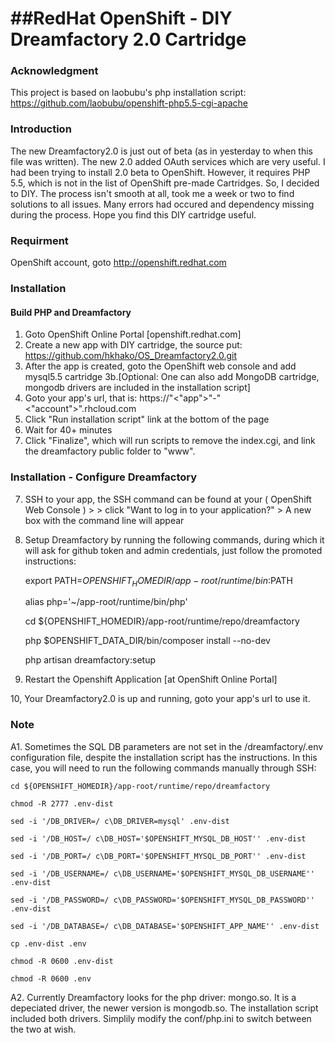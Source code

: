
##RedHat OpenShift - DIY Dreamfactory 2.0 Cartridge
=======
### Acknowledgment

This project is based on laobubu's php installation script: https://github.com/laobubu/openshift-php5.5-cgi-apache

### Introduction
The new Dreamfactory2.0 is just out of beta (as in yesterday to when this file was written).  The new 2.0 added OAuth services which are very useful.  I had been trying to install 2.0 beta to OpenShift.  However, it requires PHP 5.5, which is not in the list of OpenShift pre-made Cartridges.  So, I decided to DIY.  The process isn't smooth at all, took me a week or two to find solutions to all issues.  Many errors had occured and dependency missing during the process.  Hope you find this DIY cartridge useful.  

### Requirment

OpenShift account, goto http://openshift.redhat.com

### Installation
#### Build PHP and Dreamfactory

1. Goto OpenShift Online Portal [openshift.redhat.com]
2. Create a new app with DIY cartridge, the source put:   https://github.com/hkhako/OS_Dreamfactory2.0.git
3. After the app is created, goto the OpenShift web console and add mysql5.5 cartridge
3b.[Optional: One can also add MongoDB cartridge, mongodb drivers are included in the installation script]
4. Goto your app's url, that is:  https://"<"app">"-"<"account">".rhcloud.com
5. Click "Run installation script" link at the bottom of the page
6. Wait for 40+ minutes
7. Click "Finalize", which will run scripts to remove the index.cgi, and link the dreamfactory public folder to "www".

### Installation - Configure Dreamfactory

7. SSH to your app,  the SSH command can be found at your ( OpenShift Web Console ) > <Your APP> > click "Want to log in to your application?"  >  A new box with the command line will appear
8. Setup Dreamfactory by running the following commands, during which it will ask for github token and admin credentials, just follow the promoted instructions:

	export PATH=${OPENSHIFT_HOMEDIR}/app-root/runtime/bin:$PATH
	
	alias php='~/app-root/runtime/bin/php'
	
	cd ${OPENSHIFT_HOMEDIR}/app-root/runtime/repo/dreamfactory
	
	php $OPENSHIFT_DATA_DIR/bin/composer install --no-dev
		
	php artisan dreamfactory:setup
	
	
	<Enter your admin credentials>

9.  Restart the Openshift Application [at OpenShift Online Portal]

10, Your Dreamfactory2.0 is up and running, goto your app's url to use it.


### Note

A1. Sometimes the SQL DB parameters are not set in the /dreamfactory/.env configuration file, despite the installation script has the instructions.  In this case, you will need to run the following commands manually through SSH:

	cd ${OPENSHIFT_HOMEDIR}/app-root/runtime/repo/dreamfactory

	chmod -R 2777 .env-dist
	
	sed -i '/DB_DRIVER=/ c\DB_DRIVER=mysql' .env-dist

	sed -i '/DB_HOST=/ c\DB_HOST='$OPENSHIFT_MYSQL_DB_HOST'' .env-dist

	sed -i '/DB_PORT=/ c\DB_PORT='$OPENSHIFT_MYSQL_DB_PORT'' .env-dist

	sed -i '/DB_USERNAME=/ c\DB_USERNAME='$OPENSHIFT_MYSQL_DB_USERNAME'' .env-dist

	sed -i '/DB_PASSWORD=/ c\DB_PASSWORD='$OPENSHIFT_MYSQL_DB_PASSWORD'' .env-dist

	sed -i '/DB_DATABASE=/ c\DB_DATABASE='$OPENSHIFT_APP_NAME'' .env-dist

	cp .env-dist .env

	chmod -R 0600 .env-dist

	chmod -R 0600 .env

A2. Currently Dreamfactory looks for the php driver: mongo.so.  It is a depeciated driver, the newer version is mongodb.so.  The installation script included both drivers.  Simplily modify the conf/php.ini to switch between the two at wish.